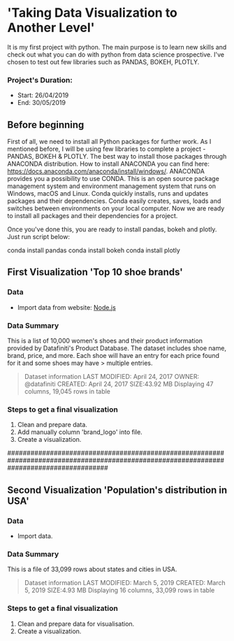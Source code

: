 # 'Taking Data Visualization to Another Level'

It is my first project with python. The main purpose is to learn new skills and check out what you can do with python from data science prospective. I've chosen to test out few libraries such as PANDAS, BOKEH, PLOTLY. 

### Project's Duration:
- Start: 26/04/2019
- End: 30/05/2019

## Before beginning

First of all, we need to install all Python packages for further work. As I mentioned before, I will be using few libraries to complete a project - PANDAS, BOKEH & PLOTLY.
The best way to install those packages through ANACONDA distribution. How to install ANACONDA you can find here: https://docs.anaconda.com/anaconda/install/windows/. 
ANACONDA provides you a possibility to use CONDA. This is an open source package management system and environment management system that runs on Windows, macOS and Linux. Conda quickly installs, runs and updates packages and their dependencies. Conda easily creates, saves, loads and switches between environments on your local computer. Now we are ready to install all packages and their dependencies for a project.

Once you've done this, you are ready to install pandas, bokeh and plotly. Just run script below:

 conda install pandas
 conda install bokeh
 conda install plotly

## First Visualization 'Top 10 shoe brands'

### Data

- Import data from website: [Node.js](https://data.world/datafiniti/womens-shoe-prices)

### Data Summary

This is a list of 10,000 women's shoes and their product information provided by Datafiniti's Product Database.
The dataset includes shoe name, brand, price, and more. Each shoe will have an entry for each price found for it and some shoes may have > multiple entries.

> Dataset information
> LAST MODIFIED: April 24, 2017
> OWNER: @datafiniti
> CREATED: April 24, 2017
> SIZE:43.92 MB
> Displaying 47 columns, 19,045 rows in table

### Steps to get a final visualization 

1. Clean and prepare data.
2. Add manually column 'brand_logo' into file.
3. Create a visualization.

##########################################################################################################################################

## Second Visualization 'Population's distribution in USA'

### Data

- Import data. 

### Data Summary

This is a file of 33,099 rows about states and cities in USA.


> Dataset information
> LAST MODIFIED: March 5, 2019
> CREATED: March 5, 2019
> SIZE:4.93 MB
> Displaying 16 columns, 33,099 rows in table

### Steps to get a final visualization 

1. Clean and prepare data for visualisation.
2. Create a visualization.


